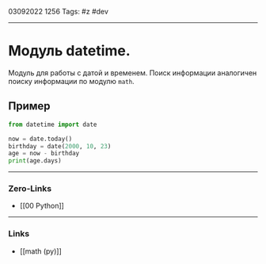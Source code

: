03092022 1256
Tags: #z #dev

---
# Модуль datetime.

Модуль для работы с датой и временем.
Поиск информации аналогичен поиску информации по модулю `math`.

## Пример

```python
from datetime import date

now = date.today()
birthday = date(2000, 10, 23)
age = now - birthday
print(age.days)
```

---
### Zero-Links
- [[00 Python]]

---
### Links
- [[math (py)]]
